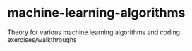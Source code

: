 # machine-learning-algorithms
Theory for various machine learning algorithms and coding exercises/walkthroughs
